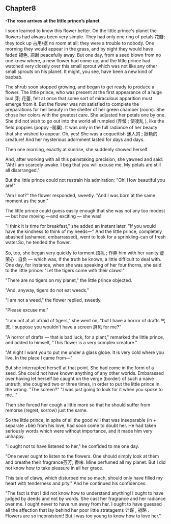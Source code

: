 ## Chapter8

**-The rose arrives at the little prince’s planet**



I soon learned to know this flower better. On the little prince's planet the flowers had always been very simple. They had only one ring of petals 花瓣; they took up 占用/据 no room at all; they were a trouble to nobody. One morning they would appear in the grass, and by night they would have faded 褪色, 凋谢 peacefully away. But one day, from a seed blown from no one knew where, a new flower had come up; and the little prince had watched very closely over this small sprout which was not like any other small sprouts on his planet. It might, you see, have been a new kind of baobab.

The shrub soon stopped growing, and began to get ready to produce a flower. The little prince, who was present at the first appearance of a huge bud 芽; 花蕾, felt at once that some sort of miraculous apparition must emerge from it. But the flower was not satisfied to complete the preparations for her beauty in the shelter of her green chamber (room). She chose her colors with the greatest care. She adjusted her petals one by one. She did not wish to go out into the world all rumpled (弄皱 ; 使凌乱 ), like the field poppies (poppy -罂粟). It was only in the full radiance of her beauty that she wished to appear. Oh, yes! She was a coquettish 迷人的 ; 妖艳的 creature! And her mysterious adornment lasted for days and days. 

Then one morning, exactly at sunrise, she suddenly showed herself.

And, after working with all this painstaking precision, she yawned and said: "Ah! I am scarcely awake. I beg that you will excuse me. My petals are still all disarranged."

But the little prince could not restrain his admiration: "Oh! How beautiful you are!"

"Am I not?" the flower responded, sweetly. "And I was born at the same moment as the sun."

The little prince could guess easily enough that she was not any too modest — but how moving —and exciting — she was!

"I think it is time for breakfast," she added an instant later. "If you would have the kindness to think of my needs—" And the little prince, completely abashed (ashamed, embarrassed), went to look for a sprinkling-can of fresh water.So, he tended the flower. 

So, too, she began very quickly to torment 烦扰 ; 作弄 him with her vanity 虚荣心 , 自负 — which was, if the truth be known, a little difficult to deal with. One day, for instance, when she was speaking of her four thorns, she said to the little prince: "Let the tigers come with their claws!"

"There are no tigers on my planet," the little prince objected.

"And, anyway, tigers do not eat weeds." 

"I am not a weed," the flower replied, sweetly.

"Please excuse me."

"I am not at all afraid of tigers," she went on, "but I have a horror of drafts 气流. I suppose you wouldn't have a screen 屏风 for me?"

"A horror of drafts — that is bad luck, for a plant," remarked the little prince, and added to himself, "This flower is a very complex creature."

"At night I want you to put me under a glass globe. It is very cold where you live. In the place I came from—" 

But she interrupted herself at that point. She had come in the form of a seed. She could not have known anything of any other worlds. Embarassed over having let herself be caught on the verge (border) of such a naive untruth, she coughed two or three times, in order to put the little prince in the wrong. "The screen?"
"I was just going to look for it when you spoke to me..."

Then she forced her cough a little more so that he should suffer from remorse (regret, sorrow) just the same.

So the little prince, in spite of all the good will that was inseparable (in + separate +ble) from his love, had soon come to doubt her. He had taken seriously words which were without importance, and it made him very unhappy.

"I ought not to have listened to her," he confided to me one day.

"One never ought to listen to the flowers. One should simply look at them and breathe their fragrance芬芳, 香味. Mine perfumed all my planet. But I did not know how to take pleasure in all her grace.

This tale of claws, which disturbed me so much, should only have filled my heart with tenderness and pity."
And he continued his confidences:

"The fact is that I did not know how to understand anything! I ought to have judged by deeds and not by words. She cast her fragrance and her radiance over me. I ought never to have run away from her. I ought to have guessed all the affection that lay behind her poor little stratagems 计谋 , 战略 . Flowers are so
inconsistent! But I was too young to know how to love her." 
